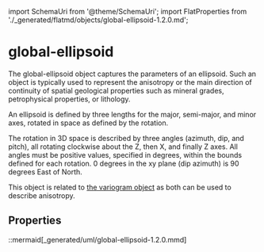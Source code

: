 import SchemaUri from '@theme/SchemaUri';
import FlatProperties from './_generated/flatmd/objects/global-ellipsoid-1.2.0.md';

# global-ellipsoid

<SchemaUri uri="schema/objects/global-ellipsoid/1.2.0/global-ellipsoid.schema.json" />

The global-ellipsoid object captures the parameters of an ellipsoid. Such an object is typically used to represent the anisotropy or the main direction of continuity of spatial geological properties such as mineral grades, petrophysical properties, or lithology.

An ellipsoid is defined by three lengths for the major, semi-major, and minor axes, rotated in space as defined by the rotation.

The rotation in 3D space is described by three angles (azimuth, dip, and pitch), all rotating clockwise about the Z, then X, and finally Z axes. All angles must be positive values, specified in degrees, within the bounds defined for each rotation. 0 degrees in the xy plane (dip azimuth) is 90 degrees East of North.

This object is related to [the variogram object](variogram) as both can be used to describe anisotropy.

## Properties

<FlatProperties />

::mermaid[_generated/uml/global-ellipsoid-1.2.0.mmd]

